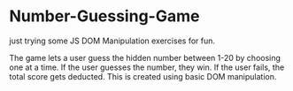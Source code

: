 # Number-Guessing-Game
just trying some JS DOM Manipulation exercises for fun.

The game lets a user guess the hidden number between 1-20 by choosing one at a time. If the user guesses the number, they win. If the user fails, the total score gets deducted. This is created using basic DOM manipulation.
